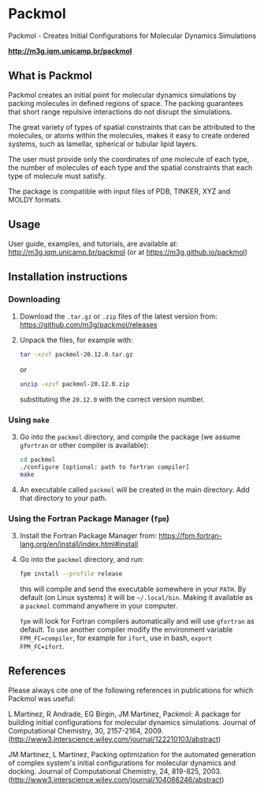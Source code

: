 # Packmol

Packmol - Creates Initial Configurations for Molecular Dynamics Simulations

**http://m3g.iqm.unicamp.br/packmol**

## What is Packmol

Packmol creates an initial point for molecular dynamics simulations by packing molecules in defined regions of space. The packing guarantees that short range repulsive interactions do not disrupt the simulations.

The great variety of types of spatial constraints that can be attributed to the molecules, or atoms within the molecules, makes it easy to create ordered systems, such as lamellar, spherical or tubular lipid layers.

The user must provide only the coordinates of one molecule of each type, the number of molecules of each type and the spatial constraints that each type of molecule must satisfy.

The package is compatible with input files of PDB, TINKER, XYZ and MOLDY formats.

## Usage

User guide, examples, and tutorials, are available at: http://m3g.iqm.unicamp.br/packmol (or at https://m3g.github.io/packmol)

## Installation instructions

### Downloading

1. Download the `.tar.gz` or `.zip` files of the latest version from: https://github.com/m3g/packmol/releases

2. Unpack the files, for example with: 
   ```bash
   tar -xzvf packmol-20.12.0.tar.gz
   ```
   or
   ```bash
   unzip -xzvf packmol-20.12.0.zip
   ```
   substituting the `20.12.0` with the correct version number.

### Using `make`

3. Go into the `packmol` directory, and compile the package (we assume `gfortran` or other compiler is available):
    ```bash
    cd packmol
    ./configure [optional: path to fortran compiler]
    make
    ```

4. An executable called `packmol` will be created in the main directory. Add that directory to your path.

### Using the Fortran Package Manager (`fpm`)

3. Install the Fortran Package Manager from: https://fpm.fortran-lang.org/en/install/index.html#install

4. Go into the `packmol` directory, and run:
   ```bash
   fpm install --profile release
   ```
   this will compile and send the executable somewhere in your `PATH`.
   By default (on Linux systems) it will be `~/.local/bin`. Making it available
   as a `packmol` command anywhere in your computer.

   `fpm` will look for Fortran compilers automatically and will use `gfortran`
   as default. To use another compiler modify the environment variable
   `FPM_FC=compiler`, for example for `ifort`, use in bash, `export FPM_FC=ifort`.

## References

Please always cite one of the following references in publications for which Packmol was useful:

L Martinez, R Andrade, EG Birgin, JM Martinez, Packmol: A package for building initial configurations for molecular dynamics simulations. Journal of Computational Chemistry, 30, 2157-2164, 2009. (http://www3.interscience.wiley.com/journal/122210103/abstract)

JM Martinez, L Martinez, Packing optimization for the automated generation of complex system's initial configurations for molecular dynamics and docking. Journal of Computational Chemistry, 24, 819-825, 2003.
(http://www3.interscience.wiley.com/journal/104086246/abstract)



